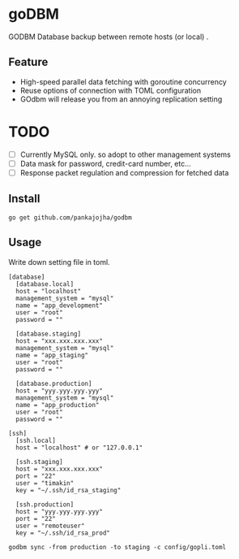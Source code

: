 goDBM
========
GODBM Database backup between remote hosts (or local) .

## Feature

- High-speed parallel data fetching with goroutine concurrency
- Reuse options of connection with TOML configuration
- GOdbm will release you from an annoying replication setting

# TODO
- [ ] Currently MySQL only. so adopt to other management systems
- [ ] Data mask for password, credit-card number, etc...
- [ ] Response packet regulation and compression for fetched data

## Install
```
go get github.com/pankajojha/godbm
```

## Usage
Write down setting file in toml.
```
[database]
  [database.local]
  host = "localhost"
  management_system = "mysql"
  name = "app_development"
  user = "root"
  password = ""

  [database.staging]
  host = "xxx.xxx.xxx.xxx"
  management_system = "mysql"
  name = "app_staging"
  user = "root"
  password = ""

  [database.production]
  host = "yyy.yyy.yyy.yyy"
  management_system = "mysql"
  name = "app_production"
  user = "root"
  password = ""

[ssh]
  [ssh.local]
  host = "localhost" # or "127.0.0.1"

  [ssh.staging]
  host = "xxx.xxx.xxx.xxx"
  port = "22"
  user = "timakin"
  key = "~/.ssh/id_rsa_staging"

  [ssh.production]
  host = "yyy.yyy.yyy.yyy"
  port = "22"
  user = "remoteuser"
  key = "~/.ssh/id_rsa_prod"

```

```
godbm sync -from production -to staging -c config/gopli.toml
```
